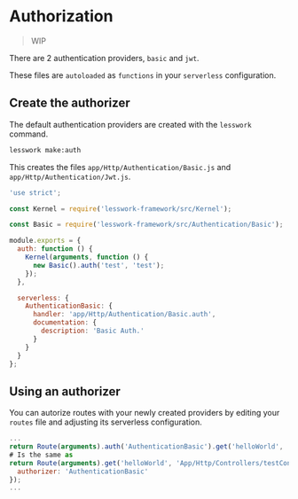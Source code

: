 # Authorization
> WIP 

There are 2 authentication providers, `basic` and `jwt`.

These files are `autoloaded` as `functions` in your `serverless` configuration.

## Create the authorizer

The default authentication providers are created with the `lesswork` command.


```bash
lesswork make:auth
```

This creates the files `app/Http/Authentication/Basic.js` and `app/Http/Authentication/Jwt.js`.

```js
'use strict';

const Kernel = require('lesswork-framework/src/Kernel');

const Basic = require('lesswork-framework/src/Authentication/Basic');

module.exports = {
  auth: function () {
    Kernel(arguments, function () {
      new Basic().auth('test', 'test');
    });
  },

  serverless: {
    AuthenticationBasic: {
      handler: 'app/Http/Authentication/Basic.auth',
      documentation: {
        description: 'Basic Auth.'
      }
    }
  }
};
```

## Using an authorizer
You can autorize routes with your newly created providers by editing your `routes` file and adjusting its serverless configuration.

```js
...
return Route(arguments).auth('AuthenticationBasic').get('helloWorld', 'App/Http/Controllers/testController@get');
# Is the same as
return Route(arguments).get('helloWorld', 'App/Http/Controllers/testController@get', {
  authorizer: 'AuthenticationBasic'
});
...
```